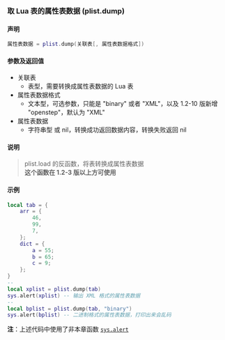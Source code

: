 ### 取 Lua 表的属性表数据 \(**plist\.dump**\)


#### 声明
```lua
属性表数据 = plist.dump(关联表[, 属性表数据格式])
```


#### 参数及返回值
- 关联表
    - 表型，需要转换成属性表数据的 Lua 表
- 属性表数据格式
    - 文本型，可选参数，只能是 "binary" 或者 "XML"，以及 1\.2\-10 版新增 "openstep"，默认为 "XML"
- 属性表数据
    - 字符串型 或 nil，转换成功返回数据内容，转换失败返回 nil


#### 说明
> plist\.load 的反函数，将表转换成属性表数据  
> **这个函数在 1\.2\-3 版以上方可使用**  


#### 示例
```lua
local tab = {
    arr = {
        46,
        99,
        7,
    };
    dict = {
        a = 55;
        b = 65;
        c = 9;
    };
}
--
local xplist = plist.dump(tab)
sys.alert(xplist) -- 输出 XML 格式的属性表数据
--
local bplist = plist.dump(tab, "binary")
sys.alert(bplist) -- 二进制格式的属性表数据，打印出来会乱码
```
**注**：上述代码中使用了非本章函数 [`sys.alert`](/Handbook/sys/sys.alert.md)